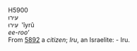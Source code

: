 <body>
  <p>H5900<br>  עירוּ  <br> עִירוּ  ‎  ‛ı̂yrû  <br><i>ee-roo‘ </i><br>From <a href="h5892.htm">5892</a>  a <i>citizen</i>; <i>Iru</i>, an Israelite: - Iru.<br></p>
 </body>